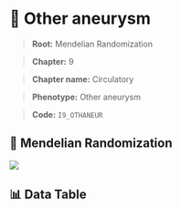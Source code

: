 # 🧪 Other aneurysm

> **Root:** Mendelian Randomization

> **Chapter:** 9  

> **Chapter name:** Circulatory

> **Phenotype:** Other aneurysm  

> **Code:** `I9_OTHANEUR`

## 🧬 Mendelian Randomization  

<img src="/MR/Figures/Forward/I9_OTHANEUR.png"/>

## 📊 Data Table

<CsvTableMRF src="/MR_Data/Forward/I9_OTHANEUR.csv"/>
